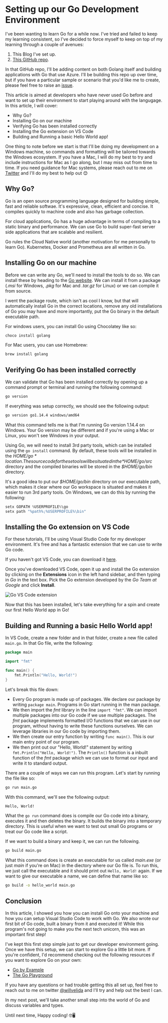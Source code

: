 # Setting up our Go Development Environment

I've been wanting to learn Go for a while now. I've tried and failed to keep my learning consistent, so I've decided to force myself to keep on top of my learning through a couple of avenues:

1. This Blog I've set up.
2. [This GitHub repo](https://github.com/willvelida/learn-go-on-azure).

In that GitHub repo, I'll be adding content on both Golang itself and building applications with Go that use Azure. I'll be building this repo up over time, but if you have a particular sample or scenario that you'd like me to create, please feel free to raise an [issue](https://github.com/willvelida/learn-go-on-azure/issues). 

This article is aimed at developers who have never used Go before and want to set up their environment to start playing around with the langugage. In this article, I will cover:

- Why Go?
- Installing Go on our machine
- Verifying Go has been installed correctly
- Installing the Go extension on VS Code
- Building and Running a basic Hello World app!

One thing to note before we start is that I'll be doing my development on a Windows machine, so commands and formatting will be tailored towards the Windows ecosystem. If you have a Mac, I will do my best to try and include instructions for Mac as I go along, but I may miss out from time to time. If you need guidance for Mac systems, please reach out to me on [Twitter](https://twitter.com/willvelida) and I'll do my best to help out 😊

## Why Go?

Go is an open source programming language designed for building simple, fast and reliable softwae. It's expressive, clean, efficient and concise. It compiles quickly to machine code and also has garbage collection.

For cloud applications, Go has a huge advantage in terms of compiling to a static binary and performance. We can use Go to build super-fast server side applications that are scalable and resilient.

Go rules the Cloud Native world (another motivation for me personally to learn Go). Kubernetes, Docker and Prometheus are all written in Go.

## Installing Go on our machine

Before we can write any Go, we'll need to install the tools to do so. We can install these by heading to the [Go website](https://go.dev/dl/). We can install it from a package (*.msi* for Windows, *.pkg* for Mac and *.tar.gz* for Linux) or we can compile it from source.

I went the package route, which isn't as cool I know, but that will automatically install Go in the correct locations, remove any old installations of Go you may have and more importantly, put the Go binary in the default executable path. 

For windows users, you can install Go using Chocolatey like so:

```powershell
choco install golang
```

For Mac users, you can use Homebrew:

```bash
brew install golang
```

## Verifying Go has been installed correctly

We can validate that Go has been installed correctly by opening up a command prompt or terminal and running the following command:

```bash
go version
```

If everything was setup correctly, we should see the following output:

```bash
go version go1.14.4 windows/amd64
```

What this command tells me is that I'm running Go version 1.14.4 on Windows. Your Go version may be different and if you're using a Mac or Linux, you won't see Windows in your output.

Using Go, we will need to install 3rd party tools, which can be installed using the ```go install``` command. By default, these tools will be installed in the *$HOME/go* location. The source code for these tools will be situated in the *$HOME/go/src* directory and the compiled binaries will be stored in the *$HOME/go/bin* directory.

It's a good idea to put our *$HOME/go/bin* directory on our executable path, which makes it clear where our Go workspace is situated and makes it easier to run 3rd party tools. On Windows, we can do this by running the following:

```powershell
setx GOPATH %USERPROFILE%\go
setx path "%path%;%USERPROFILE%\bin"
```

## Installing the Go extension on VS Code

For these tutorials, I'll be using Visual Studio Code for my developer environment. It's free and has a fantastic extension that we can use to write Go code. 

If you haven't got VS Code, you can download it [here](https://code.visualstudio.com/download).

Once you've downloaded VS Code, open it up and install the Go extension by clicking on the **Extensions** icon in the left hand sidebar, and then typing in *Go* in the text box. Pick the Go extension developed by the *Go Team at Google* and click **Install**.

![Go VS Code extension](https://dev-to-uploads.s3.amazonaws.com/uploads/articles/b9wu2x0rpv8u7cjdgru8.png)

Now that this has been installed, let's take everything for a spin and create our first Hello World app in Go!

## Building and Running a basic Hello World app!

In VS Code, create a new folder and in that folder, create a new file called ```main.go```. In that Go file, write the following:

```go
package main

import "fmt"

func main() {
	fmt.Println("Hello, World!")
}
```

Let's break this file down:

- Every Go program is made up of packages. We declare our package by writing ```package main```. Programs in Go start running in the man package.
- We then import the *fmt* library in the line ```import "fmt"```. We can import multiple packages into our Go code if we use multiple packages. The *fmt* package implements formatted I/O functions that we can use in our program, without having to write these functions ourselves. We can leverage libraries in our Go code by importing them.
- We then create our entry function by writing ```func main()```. This is our main entry point of our program.
- We then print out our "Hello, World!" statement by writing ```fmt.Println("Hello, World!")```. The ```Println()``` function is a inbuilt function of the *fmt* package which we can use to format our input and write it to standard output.

There are a couple of ways we can run this program. Let's start by running the file like so:

```bash
go run main.go
```

With this command, we'll see the following output:

```bash
Hello, World!
```

What the ```go run``` command does is compile our Go code into a binary, executes it and then deletes the binary. It builds the binary into a temporary directory. This is useful when we want to test out small Go programs or treat our Go code like a script.

If we want to build a binary and keep it, we can run the following.

```bash
go build main.go
```

What this command does is create an executable for us called *main.exe* (or just *main* if you're on Mac) in the diectory where our Go file is. To run this, we just call the executable and it should print out ```Hello, World!``` again. If we want to give our executable a name, we can define that name like so:

```bash
go build -o hello_world main.go
```

## Conclusion

In this article, I showed you how you can install Go onto your machine and how you can setup Visual Studio Code to work with Go. We also wrote our first bit of Go code, built a binary from it and executed it! While this program's not going to make you the next tech unicorn, this was an important first step!

I've kept this first step simple just to get our developer environment going. Once we have this setup, we can start to explore Go a little bit more. If you're confident, I'd recommend checking out the following resources if you want to explore Go on your own:

- [Go by Example](https://gobyexample.com/)
- [The Go Playground](https://go.dev/play/)

If you have any questions or had trouble getting this all set up, feel free to reach out to me on twitter [@willvelida](https://twitter.com/willvelida) and I'll try and help out the best I can.

In my next post, we'll take another small step into the world of Go and discuss variables and types.

Until next time, Happy coding! 🤓🖥️